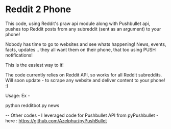 # Reddit 2 Phone

This code, using Reddit's praw api module along with Pushbullet api, pushes top Reddit posts from any subreddit (sent as an argument) to your phone!

Nobody has time to go to websites and see whats happening! News, events, facts, updates .. they all want them on their phone, that too using PUSH notifications!

This is the easiest way to it!

The code currently relies on Reddit API, so works for all Reddit subreddits. Will soon update - to scrape any website and deliver content to your phone! :)

Usage: Ex -

python redditbot.py news

--
Other codes - I leveraged code for Pushbullet API from pyPushbullet - here : https://github.com/Azelphur/pyPushBullet